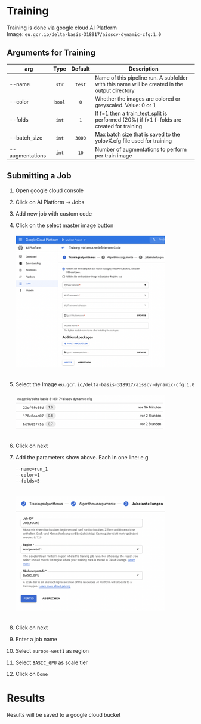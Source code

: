 # Training

Training is done via google cloud AI Platform
<br>
Image: `eu.gcr.io/delta-basis-318917/aisscv-dynamic-cfg:1.0`

## Arguments for Training

| arg             |  Type  | Default | Description                                                                                   |
| --------------- | :----: | :-----: | --------------------------------------------------------------------------------------------- |
| --name          | `str`  | `test`  | Name of this pipeline run. A subfolder with this name will be created in the output directory |
| --color         | `bool` |   `0`   | Whether the images are colored or greyscaled. Value: 0 or 1                                   |
| --folds         | `int`  |   `1`   | If f=1 then a train_test_split is performed (20%) if f>1 f-folds are created for training     |
| --batch_size    | `int`  | `3000`  | Max batch size that is saved to the yolovX.cfg file used for training                         |
| --augmentations | `int`  |  `10`   | Number of augmentations to perform per train image                                            |

## Submitting a Job

1. Open google cloud console
2. Click on AI Platform -> Jobs
3. Add new job with custom code
4. Click on the select master image button<br>
   <img src="./img/add_job_1.png" width=400 style="margin-top:20px; margin-bottom: 20px" />
5. Select the Image `eu.gcr.io/delta-basis-318917/aisscv-dynamic-cfg:1.0`<br>
   <img src="./img/add_job_2.png" width=400 style="margin-top:20px; margin-bottom: 20px" />
6. Click on next
7. Add the parameters show above. Each in one line: e.g

    ```
    --name=run_1
    --color=1
    --folds=5
    ```

    <img src="./img/add_job_3.png" width=400 style="margin-top:20px; margin-bottom: 20px" />

8. Click on next
9. Enter a job name
10. Select `europe-west1` as region
11. Select `BASIC_GPU` as scale tier
12. Click on `Done`

# Results

Results will be saved to a google cloud bucket
